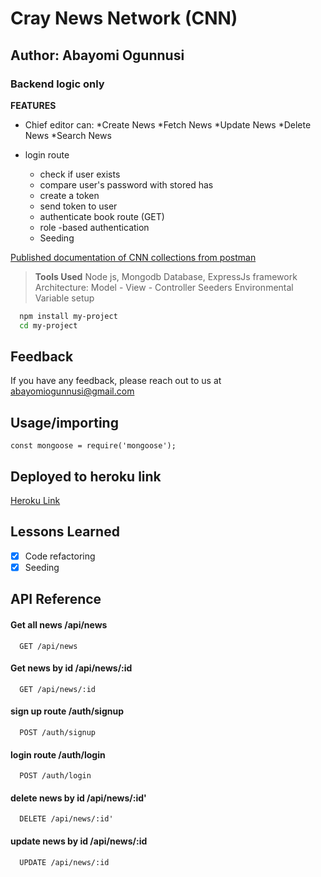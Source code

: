 # Cray News Network (CNN)
## Author: Abayomi Ogunnusi
### Backend logic only

**FEATURES**
* Chief editor can:
    *Create News
    *Fetch News
    *Update News
    *Delete News
    *Search News

* login route
    * check if user exists
    * compare user's password with stored has
    * create a token
    * send token to user
    * authenticate book route (GET)
    * role -based authentication
    * Seeding

[Published documentation of CNN collections from postman](https://documenter.getpostman.com/view/15544476/TzeRqAMB)

> **Tools Used**
>Node js,
>Mongodb Database,
>ExpressJs framework
>Architecture: Model - View - Controller
>Seeders
>Environmental Variable setup

```bash 
  npm install my-project
  cd my-project
```

## Feedback

If you have any feedback, please reach out to us at abayomiogunnusi@gmail.com

## Usage/importing

```importing 3rd party packages
const mongoose = require('mongoose');
```
## Deployed to heroku link
[Heroku Link](https://whispering-atoll-56236.herokuapp.com/)
## Lessons Learned

- [x] Code refactoring
- [x] Seeding

## API Reference

#### Get all news /api/news

```http
  GET /api/news
```
#### Get news by id /api/news/:id

```http
  GET /api/news/:id
```

#### sign up route /auth/signup

```http
  POST /auth/signup
```

#### login route /auth/login

```http
  POST /auth/login
```

#### delete news by id /api/news/:id'

```http
  DELETE /api/news/:id'
```

#### update news by id /api/news/:id

```http
  UPDATE /api/news/:id
```